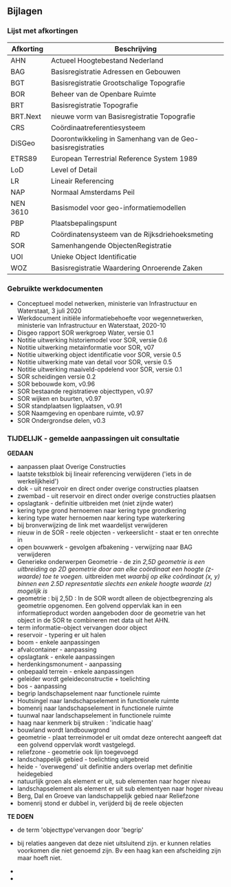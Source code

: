 ## Bijlagen

### Lijst met afkortingen

| Afkorting |   Beschrijving                                                |
|---|---|
|AHN        | Actueel Hoogtebestand Nederland|
|BAG        | Basisregistratie Adressen en Gebouwen |
|BGT        | Basisregistratie Grootschalige Topografie |
|BOR        | Beheer van de Openbare Ruimte|
|BRT        | Basisregistratie Topografie  |
|BRT.Next   | nieuwe vorm van Basisregistratie Topografie  |
|CRS        | Coördinaatreferentiesysteem               |
|DiSGeo     | Doorontwikkeling in Samenhang van de Geo-basisregistraties  |
|ETRS89     | European Terrestrial Reference System 1989|
|LoD        | Level of Detail  | 
|LR         | Lineair Referencing|
|NAP        | Normaal Amsterdams Peil|
|NEN 3610    | Basismodel voor geo-informatiemodellen|
|PBP        | Plaatsbepalingspunt|
|RD         | Coördinatensysteem van de Rijksdriehoeksmeting|
|SOR        | Samenhangende ObjectenRegistratie                           |
|UOI        | Unieke Object Identificatie|
|WOZ        | Basisregistratie Waardering Onroerende Zaken  |



### Gebruikte werkdocumenten

- Conceptueel model netwerken, ministerie van Infrastructuur en Waterstaat, 3 juli 2020
- Werkdocument initiële informatiebehoefte voor wegennetwerken, ministerie van Infrastructuur en Waterstaat, 2020-10
- Disgeo rapport SOR werkgroep Water, versie 0.1
- Notitie uitwerking historiemodel voor SOR, versie 0.6
- Notitie uitwerking metainformatie voor SOR, v07
- Notitie uitwerking object identificatie voor SOR, versie 0.5
- Notitie uitwerking mate van detail voor SOR, versie 0.5
- Notitie uitwerking maaiveld-opdelend voor SOR, versie 0.1
- SOR scheidingen versie 0.2
- SOR bebouwde kom, v0.96
- SOR bestaande registratieve objecttypen, v0.97
- SOR wijken en buurten, v0.97
- SOR standplaatsen ligplaatsen, v0.91 
- SOR Naamgeving en openbare ruimte, v0.97
- SOR Ondergrondse delen, v0.3

###  TIJDELIJK - gemelde aanpassingen uit consultatie

**GEDAAN**
- aanpassen plaat Overige Constructies
- laatste tekstblok bij lineair referencing verwijderen ('iets in de werkelijkheid')
- dok - uit reservoir en direct onder overige constructies plaatsen
- zwembad - uit reservoir en direct onder overige constructies plaatsen
- opslagtank - definitie uitbreiden met (niet zijnde water)
- kering type grond hernoemen naar kering type grondkering
- kering type water hernoemen naar kering type waterkering
- bij bronverwijzing de link met waardelijst verwijderen
- nieuw in de SOR - reele objecten - verkeerslicht - staat er ten onrechte in
- open bouwwerk - gevolgen afbakening  - verwijzing naar BAG verwijderen
- Generieke onderwerpen Geometrie - de zin *2,5D geometrie is een uitbreiding op 2D geometrie door aan elke coördinaat een hoogte (z-waarde) toe te voegen.* uitbreiden met *waarbij op elke coördinaat (x, y) binnen een 2.5D representatie slechts een enkele hoogte waarde (z) mogelijk is*
- geometrie : bij 2,5D : In de SOR wordt alleen de objectbegrenzing als geometrie opgenomen. Een golvend oppervlak kan in een informatieproduct worden aangeboden door de geometrie van het object in de SOR te combineren met data uit het AHN. 
- term informatie-object vervangen door object
- reservoir - typering er uit halen
- boom - enkele aanpassingen
- afvalcontainer - aanpassing
- opslagtank - enkele aanpassingen 
- herdenkingsmonument  - aanpassing
- onbepaald terrein - enkele aanpassingen 
- geleider wordt geleideconstructie + toelichting
- bos - aanpassing
- begrip landschapselement naar functionele ruimte
- Houtsingel naar landschapselement in functionele ruimte
- bomenrij naar landschapselement in functionele ruimte
- tuunwal naar landschapselement in functionele ruimte
- haag naar kenmerk bij struiken : 'indicatie haag'
- bouwland wordt landbouwgrond
- geometrie - plaat terreinmodel er uit omdat deze onterecht aangeeft dat een golvend oppervlak wordt vastgelegd.
- reliefzone - geometrie ook lijn toegevoegd
- landschappelijk gebied - toelichting uitgebreid
- heide - 'overwegend' uit definitie anders overlap met definitie heidegebied
- natuurlijk groen als element er uit, sub elementen naar hoger niveau
- landschapselement  als element er uit sub elementyen naar hoger niveau
- Berg, Dal en Groeve van landschappelijk gebied naar Reliefzone
- bomenrij stond er dubbel in, verijderd bij de reele objecten



**TE DOEN**
- de term 'objecttype'vervangen door 'begrip'
- bij relaties aangeven dat deze niet uitsluitend zijn. er kunnen relaties voorkomen die niet genoemd zijn. Bv een haag kan een afscheiding zijn maar hoeft niet. 
- 



- 